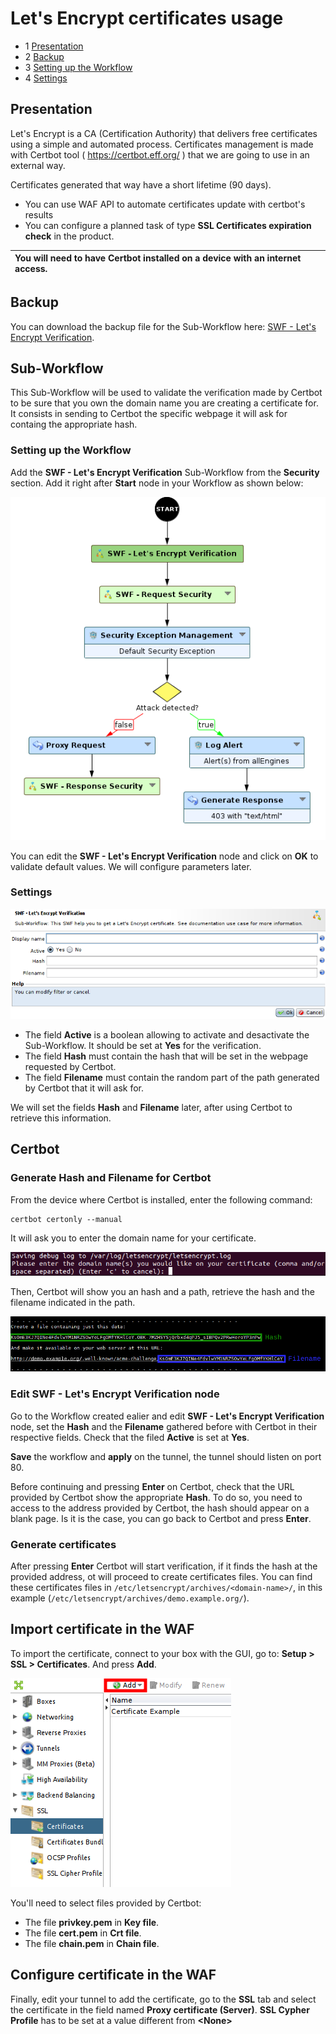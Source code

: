 Let's Encrypt certificates usage
================================

* 1 [Presentation](#presentation)
* 2 [Backup](#backup)
* 3 [Setting up the Workflow](#setting-up-the-workflow)
* 4 [Settings](#settings)

Presentation
------------

Let's Encrypt is a CA (Certification Authority) that delivers free certificates using a simple and automated process. Certificates management is made with Certbot tool ( https://certbot.eff.org/ ) that we are going to use in an external way.

Certificates generated that way have a short lifetime (90 days).
* You can use WAF API to automate certificates update with certbot's results 
* You can configure a planned task of type **SSL Certificates expiration check** in the product.


|You will need to have Certbot installed on a device with an internet access.|
|:---------------------------------------------------------------------------|

Backup
------

You can download the backup file for the Sub-Workflow here: [SWF - Let's Encrypt Verification](./backup/SWF%20-%20Let's%20Encrypt%20Verification.backup).

Sub-Workflow
------------

This Sub-Workflow will be used to validate the verification made by Certbot to be sure that you own the domain name you are creating a certificate for. It consists in sending to Certbot the specific webpage it will ask for containg the appropriate hash.

### Setting up the Workflow

Add the **SWF - Let's Encrypt Verification** Sub-Workflow from the **Security** section. Add it right after **Start** node in your Workflow as shown below:

![](./attachments/swf_usage.png)

You can edit the **SWF - Let's Encrypt Verification** node and click on **OK** to validate default values. We will configure parameters later.

### Settings

![](./attachments/swf_settings.png)

* The field **Active** is a boolean allowing to activate and desactivate the Sub-Workflow. It should be set at **Yes** for the verification.
* The field **Hash** must contain the hash that will be set in the webpage requested by Certbot.
* The field **Filename** must contain the random part of the path generated by Certbot that it will ask for.

We will set the fields **Hash** and **Filename** later, after using Certbot to retrieve this information.

Certbot
-------

### Generate Hash and Filename for Certbot

From the device where Certbot is installed, enter the following command:

```
certbot certonly --manual
```

It will ask you to enter the domain name for your certificate.

![](./attachments/certbot1.png)

Then, Certbot will show you an hash and a path, retrieve the hash and the filename indicated in the path.

![](./attachments/certbot2.png)

### Edit **SWF - Let's Encrypt Verification** node

Go to the Workflow created ealier and edit **SWF - Let's Encrypt Verification** node, set the **Hash** and the **Filename** gathered before with Certbot in their respective fields. Check that the filed **Active** is set at **Yes**. 

**Save** the workflow and **apply** on the tunnel, the tunnel should listen on port 80. 

Before continuing and pressing **Enter** on Certbot, check that the URL provided by Certbot show the appropriate **Hash**. To do so, you need to access to the address provided by Certbot, the hash should appear on a blank page. Is it is the case, you can go back to Certbot and press **Enter**.

### Generate certificates

After pressing **Enter** Certbot will start verification, if it finds the hash at the provided address, ot will proceed to create certificates files. You can find these certificates files in `/etc/letsencrypt/archives/<domain-name>/`, in this example (`/etc/letsencrypt/archives/demo.example.org/`).

Import certificate in the WAF
-----------------------------

To import the certificate, connect to your box with the GUI, go to: **Setup > SSL > Certificates**. And press **Add**.

![](./attachments/add_cert.png)

You'll need to select files provided by Certbot:

* The file **privkey.pem** in **Key file**.
* The file **cert.pem** in **Crt file**.
* The file **chain.pem** in **Chain file**.

Configure certificate in the WAF
--------------------------------

Finally, edit your tunnel to add the certificate, go to the **SSL** tab and select the certificate in the field named **Proxy certificate (Server)**. **SSL Cypher Profile** has to be set at a value different from **\<None\>**


